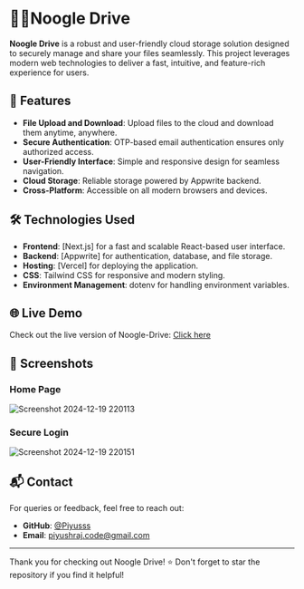 # ✍🏻Noogle Drive

**Noogle Drive** is a robust and user-friendly cloud storage solution designed to securely manage and share your files seamlessly. This project leverages modern web technologies to deliver a fast, intuitive, and feature-rich experience for users.

## 🚀 Features
- **File Upload and Download**: Upload files to the cloud and download them anytime, anywhere.
- **Secure Authentication**: OTP-based email authentication ensures only authorized access.
- **User-Friendly Interface**: Simple and responsive design for seamless navigation.
- **Cloud Storage**: Reliable storage powered by Appwrite backend.
- **Cross-Platform**: Accessible on all modern browsers and devices.

## 🛠️ Technologies Used

- **Frontend**: [Next.js] for a fast and scalable React-based user interface.
- **Backend**: [Appwrite] for authentication, database, and file storage.
- **Hosting**: [Vercel] for deploying the application.
- **CSS**: Tailwind CSS for responsive and modern styling.
- **Environment Management**: dotenv for handling environment variables.

## 🌐 Live Demo

<p>Check out the live version of Noogle-Drive: <a href="https://noogle-drive.vercel.app/" target="_blank" rel="noopener noreferrer">Click here</a> </p>


## 📸 Screenshots

### Home Page
![Screenshot 2024-12-19 220113](https://github.com/user-attachments/assets/079db200-301d-4dff-b138-5aeb8541f5fd)

### Secure Login
![Screenshot 2024-12-19 220151](https://github.com/user-attachments/assets/8b741294-fa58-48c5-a24d-e069485854fc)

## 📬 Contact

For queries or feedback, feel free to reach out:

- **GitHub**: [@Piyusss](https://github.com/Piyusss)
- **Email**: [piyushraj.code@gmail.com](mailto:piyushraj.code@gmail.com)

---

Thank you for checking out Noogle Drive! ⭐ Don't forget to star the repository if you find it helpful!


